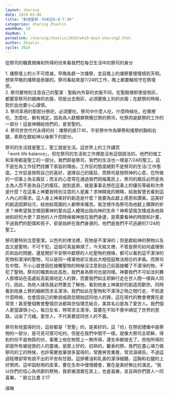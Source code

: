 ```yaml
---
layout: sharing
date: 2024-03-06
title: "新增靈修：利未記6:8-7:38"
categories: sharing Zhuolin
weekNum: 10
dayNum: 3
permalink: /sharing/zhuolin/2024/wk10-day3-sharing2.html
author: Zhuolin
cycle: 2024
---  
```


從祭司的職責規條和所得的份來看我們在每日生活中的祭司的身分 

1. 燔祭壇上的火不可熄滅，早晚各獻一次燔祭，並且晚上的燔祭要慢慢燒到天明。想來早晚的燔祭是銜接的。祭司看起來是7/24的工作，晚上都要輪班守在祭壇旁。  
2. 祭司要特別注意自己的聖潔：聖殿內外穿的衣服不同，在聖殿裡即使是倒灰，都要穿祭司的細麻的衣服，但是出去倒灰，必須要換上別的衣服；在獻祭的時候，對於血也要小心謹慎。  
3. 祭司享用的那部分祭祀，必須要吃，祭司中什麼人吃，什麼時候吃，在哪裡吃，怎麼吃，都有規定。因為為人獻贖罪祭贖愆祭的祭司，吃祭肉是獻祭的工作的一部分！這是神賜給他們的，是至聖的。  
4. 祭司世世代代永得的份：燔祭的皮(7:8)，平安祭中作為舉祭和搖祭的胸和右腿，素祭在獻給神以後剩下的部分。

祭司的生活就是聖工，聖工就是生活。這世界上的工作講究「work life balance」，但在祭司的生活和工作裡是沒有這個說法的。他們的做工和享用都是聖工的一部分。我們即是祭司，我們的生活也一樣是7/24的聖工。這不是在為工作狂們找撇下家庭的理由，工作狂的態度絕對不是祭司的生活/工作態度。工作狂是按照自己的喜好，選擇自己的瘋狂，而祭司是按照神的心意，在所做的一切事上為主瘋狂；而主的心意常在通過我們祝福萬民上，祭司的瘋狂必然是為主為人而不是為自己的瘋狂。說到底來，就是事事去想在這事上的優先等級和次序是什麼？在這事上神要我特別注意的人是誰？求神開我的眼睛，給我智慧去看到這人內心的需求。這人身上神美好的創造是什麼？我要為此獻上感恩和讚美。這美好的創造因罪玷污，給他給周圍的人都帶來痛苦。我怎樣作為祭司為他獻上贖罪的祈求？神希望我怎樣因著神的愛向這人體現出指向神的生命？神希望我怎樣成為他與祂和好的大使？其他的人什麼時候被神放在我們身邊，是需要看神的時間和計畫，不過我們的配偶和孩子，卻是始終在我們身邊的，他們是我們不可逃避的7/24的聖工。

祭司要特別注意聖潔。以色列的律法裡，死物是不潔淨的；但是獻給神的祭物以及血又是聖物，不可干犯。這個可真是麻煩了。今天經文裡，不管是祭司如何處理倒灰和血的問題，還是關於平安祭中獻祭的人吃聖物的規條，都可以看到這不潔淨的死物和潔淨的聖物，可以是同一樣事物卻又彼此大相徑庭無法相合的矛盾。而祭司在中間，不小心就會因在接觸聖物的時候沒注意到自己前面接觸了不潔淨的物，干犯了聖物。祭司的職責如此高危，我們身為祭司也是同樣。神要我們不可如法利賽人那樣站在高處趾高氣揚地定人的罪，而要我們如主耶穌行走在世人間一樣與人同行。因此，為他人禱告就必然要去了解他，看到他身上神美好的創造而歡欣，同時看到他身上罪的綑綁而求主潔淨。我們如此在聖物和不潔淨之物之間行走，不知道什麼時候，也會因自己的軟弱或疏忽開始認同他人的罪，這在現代的教會裡實在是常見！甚至整個教會整個宗派都與世俗理念結合，美其名曰是為了愛世人。我們個人更當謹慎小心，每日反省，時常求主潔淨，莫要在不知不覺中順從了世界的思路，沾染了污穢。愛世人，不代表要認同世人的不義。

祭司有他當得的份，這些都是「至聖」的，是美好的。這「份」在祭祀禮儀中是祭物的一部分，是可見可摸可吃的。但是在我們中間不一樣。就像大祭司主耶穌，得到的份不是物質的份，事實上他在物質上一無所得，連生命都捨去了。但他所得的卻是所有被拯救的人的靈魂，是那上好的，初熟的，馨香的祭。我們在盡心竭力做祭司的工的時候，也許需要放棄很多當得的，常擔勞苦重擔，常流淚禱告。不過這過程裡卻常有說不出的平安和甘甜。這摻著油和乳香的潔淨細麵，這胸和右腿的上好祭肉，這牢固耐用的皮革，要在生命中慢慢體會，實在是美好無比的滿足。“我以你們的信心為供獻的祭物，我若被澆奠在其上，也是喜樂，並且與你們眾人一同喜樂。 ” ‭‭腓立比書‬ ‭2:17‬

琢琳

